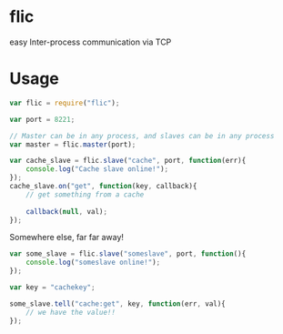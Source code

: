 # flic
easy Inter-process communication via TCP

# Usage
```javascript
var flic = require("flic");

var port = 8221;

// Master can be in any process, and slaves can be in any process
var master = flic.master(port);

var cache_slave = flic.slave("cache", port, function(err){
	console.log("Cache slave online!");});
cache_slave.on("get", function(key, callback){
	// get something from a cache
	
	callback(null, val);});
```
Somewhere else, far far away!

```javascript
var some_slave = flic.slave("someslave", port, function(){
	console.log("someslave online!");});

var key = "cachekey";

some_slave.tell("cache:get", key, function(err, val){
	// we have the value!!});

```